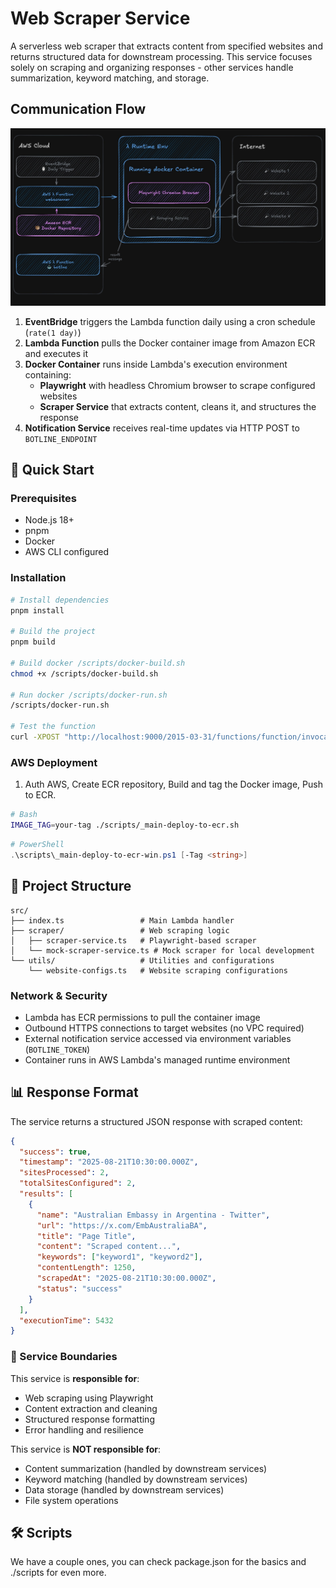 # Web Scraper Service

A serverless web scraper that extracts content from specified websites and returns structured data for downstream processing. This service focuses solely on scraping and organizing responses - other services handle summarization, keyword matching, and storage.

## Communication Flow

![Infrastructure Schema](./public/infra.jpeg)

1. **EventBridge** triggers the Lambda function daily using a cron schedule (`rate(1 day)`)
2. **Lambda Function** pulls the Docker container image from Amazon ECR and executes it
3. **Docker Container** runs inside Lambda's execution environment containing:
   - **Playwright** with headless Chromium browser to scrape configured websites
   - **Scraper Service** that extracts content, cleans it, and structures the response
4. **Notification Service** receives real-time updates via HTTP POST to `BOTLINE_ENDPOINT`

## 🚀 Quick Start

### Prerequisites

- Node.js 18+
- pnpm
- Docker
- AWS CLI configured

### Installation

```bash
# Install dependencies
pnpm install

# Build the project
pnpm build

# Build docker /scripts/docker-build.sh
chmod +x /scripts/docker-build.sh

# Run docker /scripts/docker-run.sh
/scripts/docker-run.sh

# Test the function
curl -XPOST "http://localhost:9000/2015-03-31/functions/function/invocations" -d '{}'
```

### AWS Deployment

1. Auth AWS, Create ECR repository, Build and tag the Docker image, Push to ECR.

```bash
# Bash
IMAGE_TAG=your-tag ./scripts/_main-deploy-to-ecr.sh
```

```powershell
# PowerShell
.\scripts\_main-deploy-to-ecr-win.ps1 [-Tag <string>]
```

## 📁 Project Structure

```
src/
├── index.ts                 # Main Lambda handler
├── scraper/                 # Web scraping logic
│   ├── scraper-service.ts   # Playwright-based scraper
│   └── mock-scraper-service.ts # Mock scraper for local development
└── utils/                   # Utilities and configurations
    └── website-configs.ts   # Website scraping configurations
```

### Network & Security

- Lambda has ECR permissions to pull the container image
- Outbound HTTPS connections to target websites (no VPC required)
- External notification service accessed via environment variables (`BOTLINE_TOKEN`)
- Container runs in AWS Lambda's managed runtime environment

## 📊 Response Format

The service returns a structured JSON response with scraped content:

```json
{
  "success": true,
  "timestamp": "2025-08-21T10:30:00.000Z",
  "sitesProcessed": 2,
  "totalSitesConfigured": 2,
  "results": [
    {
      "name": "Australian Embassy in Argentina - Twitter",
      "url": "https://x.com/EmbAustraliaBA",
      "title": "Page Title",
      "content": "Scraped content...",
      "keywords": ["keyword1", "keyword2"],
      "contentLength": 1250,
      "scrapedAt": "2025-08-21T10:30:00.000Z",
      "status": "success"
    }
  ],
  "executionTime": 5432
}
```

### 🎯 Service Boundaries

This service is **responsible for**:

- Web scraping using Playwright
- Content extraction and cleaning
- Structured response formatting
- Error handling and resilience

This service is **NOT responsible for**:

- Content summarization (handled by downstream services)
- Keyword matching (handled by downstream services)
- Data storage (handled by downstream services)
- File system operations

## 🛠️ Scripts

We have a couple ones, you can check package.json for the basics and ./scripts for even more.
